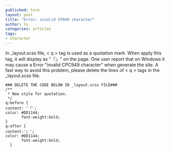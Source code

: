 ```yaml
---
published: ture
layout: post
title: "Error: invalid CP949 character"
author: Yu
categories: articles
tags:
- character
---
```


In _layout.scss file, < q > tag is used as a quotation mark. When apply this tag, it will display as "『』" on the page. One user report that on Windows it may cause a Error "invalid CPC949 character" when generate the site. A fast way to avoid this problem, please delete the lines of < q > tags in the _layout.scss file.


~~~
### DELETE THE CODE BELOW IN _layout.scss FILE###
/**
 * New style for quotation.
 */
q:before {
content: '『';
color: #DD1144;
       font-weight:bold;
}
q:after {
content:'』';
color: #DD1144;
       font-weight:bold;
  }
~~~

